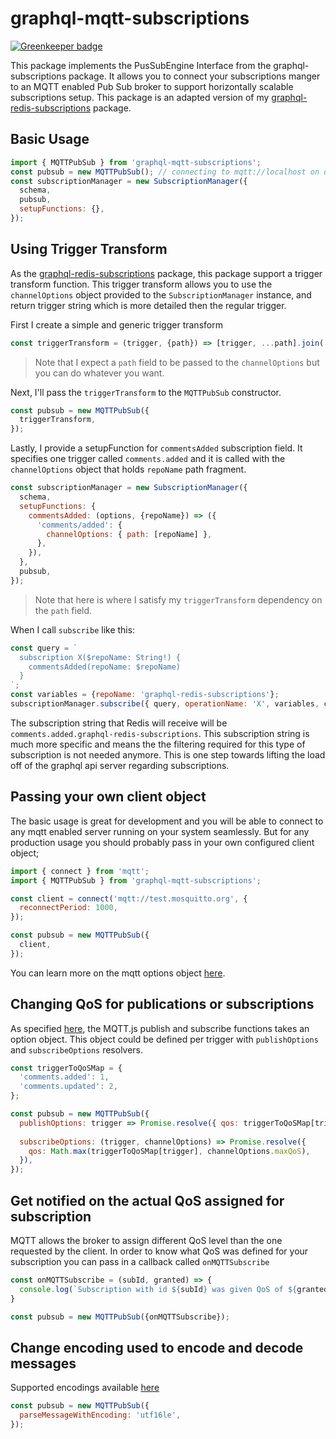 # graphql-mqtt-subscriptions

[![Greenkeeper badge](https://badges.greenkeeper.io/davidyaha/graphql-mqtt-subscriptions.svg)](https://greenkeeper.io/)

This package implements the PusSubEngine Interface from the graphql-subscriptions package. 
It allows you to connect your subscriptions manger to an MQTT enabled Pub Sub broker to support 
horizontally scalable subscriptions setup.
This package is an adapted version of my [graphql-redis-subscriptions](https://github.com/davidyaha/graphql-redis-subscriptions) package.
   
   
## Basic Usage

```javascript
import { MQTTPubSub } from 'graphql-mqtt-subscriptions';
const pubsub = new MQTTPubSub(); // connecting to mqtt://localhost on default
const subscriptionManager = new SubscriptionManager({
  schema,
  pubsub,
  setupFunctions: {},
});
```

## Using Trigger Transform

As the [graphql-redis-subscriptions](https://github.com/davidyaha/graphql-redis-subscriptions) package, this package support
a trigger transform function. This trigger transform allows you to use the `channelOptions` object provided to the `SubscriptionManager`
instance, and return trigger string which is more detailed then the regular trigger. 

First I create a simple and generic trigger transform 
```javascript
const triggerTransform = (trigger, {path}) => [trigger, ...path].join('.');
```
> Note that I expect a `path` field to be passed to the `channelOptions` but you can do whatever you want.

Next, I'll pass the `triggerTransform` to the `MQTTPubSub` constructor.
```javascript
const pubsub = new MQTTPubSub({
  triggerTransform,
});
```
Lastly, I provide a setupFunction for `commentsAdded` subscription field.
It specifies one trigger called `comments.added` and it is called with the `channelOptions` object that holds `repoName` path fragment.
```javascript
const subscriptionManager = new SubscriptionManager({
  schema,
  setupFunctions: {
    commentsAdded: (options, {repoName}) => ({
      'comments/added': {
        channelOptions: { path: [repoName] },
      },
    }),
  },
  pubsub,
});
```
> Note that here is where I satisfy my `triggerTransform` dependency on the `path` field.

When I call `subscribe` like this:
```javascript
const query = `
  subscription X($repoName: String!) {
    commentsAdded(repoName: $repoName)
  }
`;
const variables = {repoName: 'graphql-redis-subscriptions'};
subscriptionManager.subscribe({ query, operationName: 'X', variables, callback });
```

The subscription string that Redis will receive will be `comments.added.graphql-redis-subscriptions`.
This subscription string is much more specific and means the the filtering required for this type of subscription is not needed anymore.
This is one step towards lifting the load off of the graphql api server regarding subscriptions.

## Passing your own client object

The basic usage is great for development and you will be able to connect to any mqtt enabled server running on your system seamlessly.
But for any production usage you should probably pass in your own configured client object;
 
```javascript
import { connect } from 'mqtt';
import { MQTTPubSub } from 'graphql-mqtt-subscriptions';

const client = connect('mqtt://test.mosquitto.org', {
  reconnectPeriod: 1000,
});

const pubsub = new MQTTPubSub({
  client,
});
```

You can learn more on the mqtt options object [here](https://github.com/mqttjs/MQTT.js#client).

## Changing QoS for publications or subscriptions

As specified [here](https://github.com/mqttjs/MQTT.js#publish), the MQTT.js publish and subscribe functions takes an 
option object. This object could be defined per trigger with `publishOptions` and `subscribeOptions` resolvers.

```javascript
const triggerToQoSMap = {
  'comments.added': 1,
  'comments.updated': 2,
};

const pubsub = new MQTTPubSub({
  publishOptions: trigger => Promise.resolve({ qos: triggerToQoSMap[trigger] }),
  
  subscribeOptions: (trigger, channelOptions) => Promise.resolve({ 
    qos: Math.max(triggerToQoSMap[trigger], channelOptions.maxQoS), 
  }),
});
```

## Get notified on the actual QoS assigned for subscription

MQTT allows the broker to assign different QoS level than the one requested by the client. 
In order to know what QoS was defined for your subscription you can pass in a callback called `onMQTTSubscribe`

```javascript
const onMQTTSubscribe = (subId, granted) => {
  console.log(`Subscription with id ${subId} was given QoS of ${granted.qos}`);
}

const pubsub = new MQTTPubSub({onMQTTSubscribe});
```

## Change encoding used to encode and decode messages

Supported encodings available [here](https://nodejs.org/api/buffer.html#buffer_buffers_and_character_encodings) 

```javascript
const pubsub = new MQTTPubSub({
  parseMessageWithEncoding: 'utf16le',
});
```
